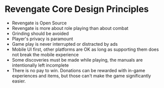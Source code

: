 Revengate Core Design Principles
================================

- Revengate is Open Source
- Revengate is more about role playing than about combat
- Grinding should be avoided
- Player's privacy is paramount
- Game play is never interrupted or distracted by ads
- Mobile UI first, other platforms are OK as long as supporting them does not break the mobile experience
- Some discoveries must be made while playing, the manuals are intentionally left incomplete
- There is no pay to win. Donations can be rewarded with in-game experiences and items, but those can't make the game significantly easier.
